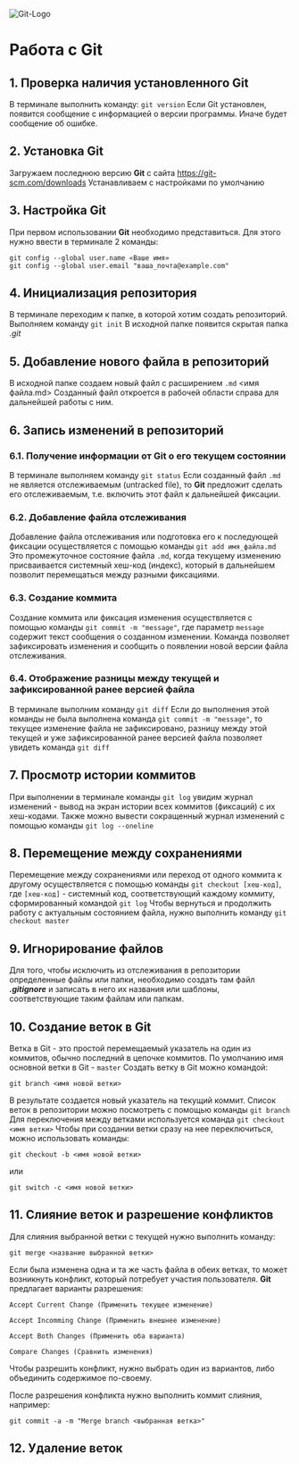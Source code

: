 ![Git-Logo](img_7.jpg)
# Работа с Git
## 1. Проверка наличия установленного Git
В терминале выполнить команду: `git version`
Если Git установлен, появится сообщение с информацией о версии программы. Иначе будет сообщение об ошибке.

## 2. Установка Git
Загружаем последнюю версию **Git** с сайта https://git-scm.com/downloads
Устанавливаем с настройками по умолчанию

## 3. Настройка Git
При первом использовании **Git** необходимо представиться. Для этого нужно ввести в терминале 2 команды:
```
git config --global user.name «Ваше имя»
git config --global user.email "ваша_почта@example.com"
```
## 4. Инициализация репозитория
В терминале переходим к папке, в которой хотим создать репозиторий. Выполняем команду `git init`
В исходной папке появится скрытая папка *.git*

## 5. Добавление нового файла в репозиторий
В исходной папке создаем новый файл с расширением `.md` <имя файла.md> Созданный файл откроется в рабочей области справа для дальнейшей работы с ним.

## 6. Запись изменений в репозиторий
### 6.1. Получение информации от Git о его текущем состоянии
В терминале выполняем команду `git status` Если созданный файл `.md` не является отслеживаемым (untracked file), то **Git** предложит сделать его отслеживаемым, т.е. включить этот файл к дальнейшей фиксации.
### 6.2. Добавление файла отслеживания
Добавление файла отслеживания или подготовка его к последующей фиксации осуществляется с помощью команды `git add имя_файла.md` Это промежуточное состояние файла `.md`, когда текущему изменению присваивается системный хеш-код (индекс), который в дальнейшем позволит перемещаться между разными фиксациями.
### 6.3. Создание коммита
Создание коммита или фиксация изменения осуществляется с помощью команды `git commit -m "message"`, где параметр `message` содержит текст сообщения о созданном изменении. Команда позволяет зафиксировать изменения и сообщить о появлении новой версии файла отслеживания.
### 6.4. Отображение разницы между текущей и зафиксированной ранее версией файла
В терминале выполним команду `git diff` Если до выполнения этой команды не была выполнена команда `git commit -m "message"`, то текущее изменение файла не зафиксировано, разницу между этой текущей и уже зафиксированной ранее версией файла позволяет увидеть команда `git diff`

## 7. Просмотр истории коммитов
При выполнении в терминале команды `git log` увидим журнал изменений - вывод на экран истории всех коммитов (фиксаций) с их хеш-кодами. Также можно вывести сокращенный журнал изменений с помощью команды `git log --oneline`

## 8. Перемещение между сохранениями
Перемещение между сохранениями или переход от одного коммита к другому осуществляется с помощью команды `git checkout [хеш-код]`, где `[хеш-код]` - системный код, соответствующий каждому коммиту, сформированный командой `git log` Чтобы вернуться и продолжить работу с актуальным состоянием файла, нужно выполнить команду `git checkout master`

## 9. Игнорирование файлов
Для того, чтобы исключить из отслеживания в репозитории определенные файлы или папки, необходимо создать там файл ***.gitignore*** и записать в него их названия или шаблоны, соответствующие таким файлам или папкам.

## 10. Создание веток в Git
Ветка в Git - это простой перемещаемый указатель на один из коммитов, обычно последний в цепочке коммитов. По умолчанию имя основной ветки в Git - `master`
Создать ветку в Git можно командой:
```
git branch <имя новой ветки>
```
В результате создается новый указатель на текущий коммит. Список веток в репозитории можно посмотреть с помощью команды `git branch` 
Для переключения между ветками используется команда `git checkout <имя ветки>` 
Чтобы при создании ветки сразу на нее переключиться, можно использовать команды:
```
git checkout -b <имя новой ветки>
```
или
```
git switch -c <имя новой ветки>
```

## 11. Слияние веток и разрешение конфликтов
Для слияния выбранной ветки с текущей нужно выполнить команду:
```
git merge <название выбранной ветки>
```

Если была изменена одна и та же часть файла в обеих ветках, то может возникнуть конфликт, который потребует участия пользователя. **Git** предлагает варианты разрешения:
```
Accept Current Change (Применить текущее изменение)

Accept Incomming Change (Применить внешнее изменение)

Accept Both Changes (Применить оба варианта)

Compare Changes (Сравнить изменения)
```
Чтобы разрешить конфликт, нужно выбрать один из вариантов, либо объединить содержимое по-своему.

После разрешения конфликта нужно выполнить коммит слияния, например:
```
git commit -a -m "Merge branch <выбранная ветка>"
```

## 12. Удаление веток

